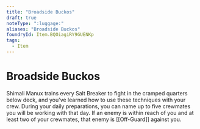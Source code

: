 ```yaml
---
title: "Broadside Buckos"
draft: true
noteType: ":luggage:"
aliases: "Broadside Buckos"
foundryId: Item.BQOiagiRY9GUENKp
tags:
  - Item
---
```


# Broadside Buckos

Shimali Manux trains every Salt Breaker to fight in the cramped quarters below deck, and you've learned how to use these techniques with your crew. During your daily preparations, you can name up to five crewmates you will be working with that day. If an enemy is within reach of you and at least two of your crewmates, that enemy is [[Off-Guard]] against you.

